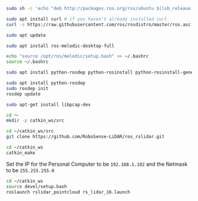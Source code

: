 ```bash
sudo sh -c 'echo "deb http://packages.ros.org/ros/ubuntu $(lsb_release -sc) main" > /etc/apt/sources.list.d/ros-latest.list'
```

```bash
sudo apt install curl # if you haven't already installed curl
curl -s https://raw.githubusercontent.com/ros/rosdistro/master/ros.asc | sudo apt-key add -
```

```bash
sudo apt update
```

```bash
sudo apt install ros-melodic-desktop-full
```

```bash
echo "source /opt/ros/melodic/setup.bash" >> ~/.bashrc
source ~/.bashrc
```

```bash
sudo apt install python-rosdep python-rosinstall python-rosinstall-generator python-wstool build-essential
```

```bash
sudo apt install python-rosdep
sudo rosdep init
rosdep update
```

```bash
sudo apt-get install libpcap-dev
```

```bash
cd ～
mkdir -p catkin_ws/src
```

```bash
cd ~/catkin_ws/src
git clone https://github.com/RoboSense-LiDAR/ros_rslidar.git
```

```bash
cd ~/catkin_ws
catkin_make

```

Set the IP for the Personal Computer to be ``192.168.1.102`` and the Netmask to be ``255.255.255.0``

```bash
cd ~/catkin_ws
source devel/setup.bash
roslaunch rslidar_pointcloud rs_lidar_16.launch
```

